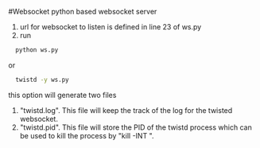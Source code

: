 #Websocket
python based websocket server

1.  url for websocket to listen is defined in line 23 of ws.py
2.  run
```bash
  python ws.py
```
or
```bash
  twistd -y ws.py
```
this option will generate two files
  1. "twistd.log". This file will keep the track of the log for the twisted websocket.
  2. "twistd.pid". This file will store the PID of the twistd process which can be used to kill the process by "kill -INT <PID number>".
